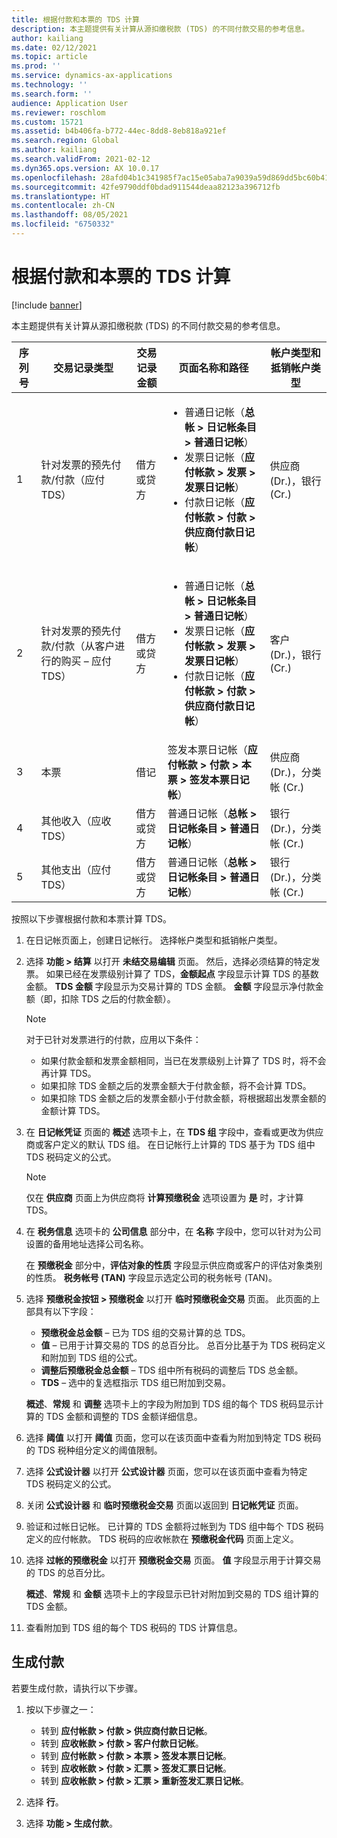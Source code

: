 ```yaml
---
title: 根据付款和本票的 TDS 计算
description: 本主题提供有关计算从源扣缴税款 (TDS) 的不同付款交易的参考信息。
author: kailiang
ms.date: 02/12/2021
ms.topic: article
ms.prod: ''
ms.service: dynamics-ax-applications
ms.technology: ''
ms.search.form: ''
audience: Application User
ms.reviewer: roschlom
ms.custom: 15721
ms.assetid: b4b406fa-b772-44ec-8dd8-8eb818a921ef
ms.search.region: Global
ms.author: kailiang
ms.search.validFrom: 2021-02-12
ms.dyn365.ops.version: AX 10.0.17
ms.openlocfilehash: 28afd04b1c341985f7ac15e05aba7a9039a59d869dd5bc60b4163d2ba1ae4ec0
ms.sourcegitcommit: 42fe9790ddf0bdad911544deaa82123a396712fb
ms.translationtype: HT
ms.contentlocale: zh-CN
ms.lasthandoff: 08/05/2021
ms.locfileid: "6750332"
---
```

# <a name="tds-calculation-on-payments-and-promissory-notes"></a>根据付款和本票的 TDS 计算

[!include [banner](../includes/banner.md)]

本主题提供有关计算从源扣缴税款 (TDS) 的不同付款交易的参考信息。

| 序列号 | 交易记录类型 | 交易记录金额 | 页面名称和路径 | 帐户类型和抵销帐户类型 |
|---------------|------------------|--------------------|--------------------|--------------------------------------|
| 1             | 针对发票的预先付款/付款（应付 TDS） | 借方或贷方 | <ul><li>普通日记帐（**总帐 \> 日记帐条目 \> 普通日记帐**）</li><li>发票日记帐（**应付帐款 \> 发票 \> 发票日记帐**）</li><li>付款日记帐（**应付帐款 \> 付款 \> 供应商付款日记帐**）</li></ul> | 供应商 (Dr.)，银行 (Cr.) |
| 2             | 针对发票的预先付款/付款（从客户进行的购买 – 应付 TDS） | 借方或贷方 | <ul><li>普通日记帐（**总帐 \> 日记帐条目 \> 普通日记帐**）</li><li>发票日记帐（**应付帐款 \> 发票 \> 发票日记帐**）</li><li>付款日记帐（**应付帐款 \> 付款 \> 供应商付款日记帐**）</li></ul> | 客户 (Dr.)，银行 (Cr.) |
| 3             | 本票 | 借记 | 签发本票日记帐（**应付帐款 \> 付款 \> 本票 \> 签发本票日记帐**） | 供应商 (Dr.)，分类帐 (Cr.) |
| 4             | 其他收入（应收 TDS） | 借方或贷方 | 普通日记帐（**总帐 \> 日记帐条目 \> 普通日记帐**） | 银行 (Dr.)，分类帐 (Cr.) |
| 5             | 其他支出（应付 TDS） | 借方或贷方 | 普通日记帐（**总帐 \> 日记帐条目 \> 普通日记帐**） | 银行 (Dr.)，分类帐 (Cr.) |

按照以下步骤根据付款和本票计算 TDS。

1. 在日记帐页面上，创建日记帐行。 选择帐户类型和抵销帐户类型。
2. 选择 **功能 \> 结算** 以打开 **未结交易编辑** 页面。 然后，选择必须结算的特定发票。 如果已经在发票级别计算了 TDS，**金额起点** 字段显示计算 TDS 的基数金额。 **TDS 金额** 字段显示为交易计算的 TDS 金额。 **金额** 字段显示净付款金额（即，扣除 TDS 之后的付款金额）。

    > [!NOTE]
    > 对于已针对发票进行的付款，应用以下条件：
    >
    > - 如果付款金额和发票金额相同，当已在发票级别上计算了 TDS 时，将不会再计算 TDS。
    > - 如果扣除 TDS 金额之后的发票金额大于付款金额，将不会计算 TDS。
    > - 如果扣除 TDS 金额之后的发票金额小于付款金额，将根据超出发票金额的金额计算 TDS。

3. 在 **日记帐凭证** 页面的 **概述** 选项卡上，在 **TDS 组** 字段中，查看或更改为供应商或客户定义的默认 TDS 组。 在日记帐行上计算的 TDS 基于为 TDS 组中 TDS 税码定义的公式。

    > [!NOTE]
    > 仅在 **供应商** 页面上为供应商将 **计算预缴税金** 选项设置为 **是** 时，才计算 TDS。

4. 在 **税务信息** 选项卡的 **公司信息** 部分中，在 **名称** 字段中，您可以针对为公司设置的备用地址选择公司名称。

    在 **预缴税金** 部分中，**评估对象的性质** 字段显示供应商或客户的评估对象类别的性质。 **税务帐号 (TAN)** 字段显示选定公司的税务帐号 (TAN)。

5. 选择 **预缴税金按钮 \> 预缴税金** 以打开 **临时预缴税金交易** 页面。 此页面的上部具有以下字段：

    - **预缴税金总金额** – 已为 TDS 组的交易计算的总 TDS。
    - **值** – 已用于计算交易的 TDS 的总百分比。 总百分比基于为 TDS 税码定义和附加到 TDS 组的公式。
    - **调整后预缴税金总金额** – TDS 组中所有税码的调整后 TDS 总金额。
    - **TDS** – 选中的复选框指示 TDS 组已附加到交易。

    **概述**、**常规** 和 **调整** 选项卡上的字段为附加到 TDS 组的每个 TDS 税码显示计算的 TDS 金额和调整的 TDS 金额详细信息。

6. 选择 **阈值** 以打开 **阈值** 页面，您可以在该页面中查看为附加到特定 TDS 税码的 TDS 税种组分定义的阈值限制。
7. 选择 **公式设计器** 以打开 **公式设计器** 页面，您可以在该页面中查看为特定 TDS 税码定义的公式。
8. 关闭 **公式设计器** 和 **临时预缴税金交易** 页面以返回到 **日记帐凭证** 页面。
9. 验证和过帐日记帐。 已计算的 TDS 金额将过帐到为 TDS 组中每个 TDS 税码定义的应付帐款。 TDS 税码的应收帐款在 **预缴税金代码** 页面上定义。
10. 选择 **过帐的预缴税金** 以打开 **预缴税金交易** 页面。 **值** 字段显示用于计算交易的 TDS 的总百分比。

    **概述**、**常规** 和 **金额** 选项卡上的字段显示已针对附加到交易的 TDS 组计算的 TDS 金额。

11. 查看附加到 TDS 组的每个 TDS 税码的 TDS 计算信息。

## <a name="generate-payments"></a>生成付款

若要生成付款，请执行以下步骤。

1. 按以下步骤之一：

    - 转到 **应付帐款 \> 付款 \> 供应商付款日记帐**。
    - 转到 **应收帐款 \> 付款 \> 客户付款日记帐**。
    - 转到 **应付帐款 \> 付款 \> 本票 \> 签发本票日记帐**。
    - 转到 **应收帐款 \> 付款 \> 汇票 \> 签发汇票日记帐**。
    - 转到 **应收帐款 \> 付款 \> 汇票 \> 重新签发汇票日记帐**。

2. 选择 **行**。
3. 选择 **功能 \> 生成付款**。
